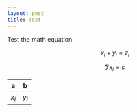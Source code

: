 ```yaml
---
layout: post
title: Test
---
```


Test the math equation

$$x_i+y_i=z_i$$

$$\sum x_i=s$$


|a|b|
|----|----|
|$x_i$|$y_i$|




